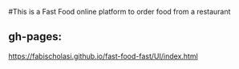 #This is a Fast Food online platform to order food from a restaurant


## gh-pages:


https://fabischolasi.github.io/fast-food-fast/UI/index.html
